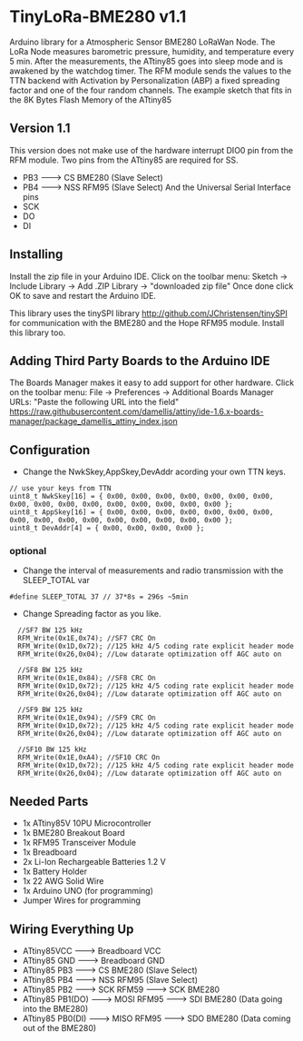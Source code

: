 # TinyLoRa-BME280 v1.1
Arduino library for a Atmospheric Sensor BME280 LoRaWan Node.
The LoRa Node measures barometric pressure, humidity, and temperature every 5 min. 
After the measurements, the ATtiny85 goes into sleep mode and is awakened by the watchdog timer.
The RFM module sends the values to the TTN backend with Activation by Personalization (ABP) 
a fixed spreading factor and one of the four random channels.
The example sketch that fits in the 8K Bytes Flash Memory of the ATtiny85

## Version 1.1
This version does not make use of the hardware interrupt DIO0 pin from the RFM module.
Two pins from the ATtiny85 are required for SS.
* PB3 ---> CS BME280 (Slave Select)
* PB4 ---> NSS RFM95 (Slave Select)
And the Universal Serial Interface pins
* SCK
* DO
* DI

## Installing
Install the zip file in your Arduino IDE.
Click on the toolbar menu: Sketch -> Include Library -> Add .ZIP Library -> "downloaded zip file"
Once done click OK to save and restart the Arduino IDE.

This library uses the tinySPI library http://github.com/JChristensen/tinySPI
for communication with the BME280 and the Hope RFM95 module.
Install this library too.

## Adding Third Party Boards to the Arduino IDE
The Boards Manager makes it easy to add support for other hardware.
Click on the toolbar menu: File -> Preferences -> Additional Boards Manager URLs: "Paste the following URL into the field"
https://raw.githubusercontent.com/damellis/attiny/ide-1.6.x-boards-manager/package_damellis_attiny_index.json

## Configuration
* Change the NwkSkey,AppSkey,DevAddr acording your own TTN keys.
```
// use your keys from TTN
uint8_t NwkSkey[16] = { 0x00, 0x00, 0x00, 0x00, 0x00, 0x00, 0x00, 0x00, 0x00, 0x00, 0x00, 0x00, 0x00, 0x00, 0x00, 0x00 };
uint8_t AppSkey[16] = { 0x00, 0x00, 0x00, 0x00, 0x00, 0x00, 0x00, 0x00, 0x00, 0x00, 0x00, 0x00, 0x00, 0x00, 0x00, 0x00 };
uint8_t DevAddr[4] = { 0x00, 0x00, 0x00, 0x00 };
```
### optional	
* Change the interval of measurements and radio transmission with the SLEEP_TOTAL var
```
#define SLEEP_TOTAL 37 // 37*8s = 296s ~5min
```
* Change Spreading factor as you like.
```
  //SF7 BW 125 kHz
  RFM_Write(0x1E,0x74); //SF7 CRC On
  RFM_Write(0x1D,0x72); //125 kHz 4/5 coding rate explicit header mode
  RFM_Write(0x26,0x04); //Low datarate optimization off AGC auto on
  
  //SF8 BW 125 kHz
  RFM_Write(0x1E,0x84); //SF8 CRC On
  RFM_Write(0x1D,0x72); //125 kHz 4/5 coding rate explicit header mode
  RFM_Write(0x26,0x04); //Low datarate optimization off AGC auto on
  
  //SF9 BW 125 kHz
  RFM_Write(0x1E,0x94); //SF9 CRC On
  RFM_Write(0x1D,0x72); //125 kHz 4/5 coding rate explicit header mode
  RFM_Write(0x26,0x04); //Low datarate optimization off AGC auto on 

  //SF10 BW 125 kHz
  RFM_Write(0x1E,0xA4); //SF10 CRC On
  RFM_Write(0x1D,0x72); //125 kHz 4/5 coding rate explicit header mode
  RFM_Write(0x26,0x04); //Low datarate optimization off AGC auto on
```

## Needed Parts
* 1x ATtiny85V 10PU Microcontroller
* 1x BME280 Breakout Board
* 1x RFM95 Transceiver Module
* 1x Breadboard
* 2x Li-Ion Rechargeable Batteries 1.2 V
* 1x Battery Holder
* 1x 22 AWG Solid Wire
* 1x Arduino UNO (for programming)
* Jumper Wires for programming

## Wiring Everything Up
* ATtiny85VCC ---> Breadboard VCC
* ATtiny85 GND ---> Breadboard GND
* ATtiny85 PB3 ---> CS BME280 (Slave Select)
* ATtiny85 PB4 ---> NSS RFM95 (Slave Select)
* ATtiny85 PB2 ---> SCK RFM59  ---> SCK BME280
* ATtiny85 PB1(DO) ---> MOSI RFM95 ---> SDI BME280 (Data going into the BME280)
* ATtiny85 PB0(DI) ---> MISO RFM95 ---> SDO BME280 (Data coming out of the BME280)

